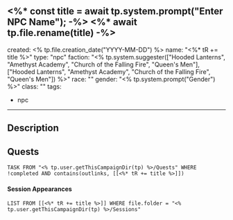 <%* const title = await tp.system.prompt("Enter NPC Name"); -%>
<%* await tp.file.rename(title) -%>
---
created: <% tp.file.creation_date("YYYY-MM-DD") %>
name: "<%* tR += title %>"
type: "npc"
faction: "<% tp.system.suggester(["Hooded Lanterns", "Amethyst Academy", "Church of the Falling Fire", "Queen's Men"], ["Hooded Lanterns", "Amethyst Academy", "Church of the Falling Fire", "Queen's Men"]) %>"
race: ""
gender: "<% tp.system.prompt("Gender") %>"
class: ""
tags:
 - npc
---
## Description


## Quests
```dataview
TASK FROM "<% tp.user.getThisCampaignDir(tp) %>/Quests" WHERE !completed AND contains(outlinks, [[<%* tR += title %>]]) 
```

#### Session Appearances
```dataview
LIST FROM [[<%* tR += title %>]] WHERE file.folder = "<% tp.user.getThisCampaignDir(tp) %>/Sessions"
```



